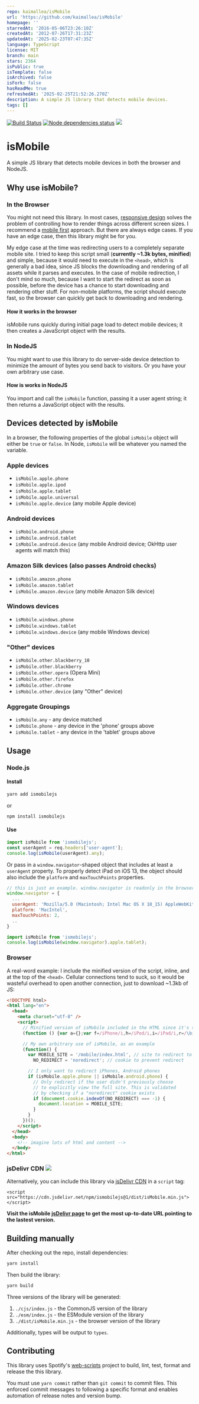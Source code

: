 ```yaml
---
repo: kaimallea/isMobile
url: 'https://github.com/kaimallea/isMobile'
homepage: ''
starredAt: '2016-05-06T23:26:10Z'
createdAt: '2012-07-26T17:31:23Z'
updatedAt: '2025-02-23T07:47:35Z'
language: TypeScript
license: MIT
branch: main
stars: 2364
isPublic: true
isTemplate: false
isArchived: false
isFork: false
hasReadMe: true
refreshedAt: '2025-02-25T21:52:26.270Z'
description: A simple JS library that detects mobile devices.
tags: []
---
```


[![Build Status](https://travis-ci.org/kaimallea/isMobile.png)](https://travis-ci.org/kaimallea/isMobile)
[![Node dependencies status](https://david-dm.org/kaimallea/isMobile.png)](https://david-dm.org/kaimallea/isMobile)
[![](https://data.jsdelivr.com/v1/package/npm/ismobilejs/badge)](https://www.jsdelivr.com/package/npm/ismobilejs)

# isMobile

A simple JS library that detects mobile devices in both the browser and NodeJS.

## Why use isMobile?

### In the Browser

You might not need this library. In most cases, [responsive design](https://en.wikipedia.org/wiki/Responsive_web_design) solves the problem of controlling how to render things across different screen sizes. I recommend a [mobile first](https://medium.com/@Vincentxia77/what-is-mobile-first-design-why-its-important-how-to-make-it-7d3cf2e29d00) approach. But there are always edge cases. If you have an edge case, then this library might be for you.

My edge case at the time was redirecting users to a completely separate mobile site. I tried to keep this script small (**currently ~1.3k bytes, minified**) and simple, because it would need to execute in the `<head>`, which is generally a bad idea, since JS blocks the downloading and rendering of all assets while it parses and executes. In the case of mobile redirection, I don't mind so much, because I want to start the redirect as soon as possible, before the device has a chance to start downloading and rendering other stuff. For non-mobile platforms, the script should execute fast, so the browser can quickly get back to downloading and rendering.

#### How it works in the browser

isMobile runs quickly during initial page load to detect mobile devices; it then creates a JavaScript object with the results.

### In NodeJS

You might want to use this library to do server-side device detection to minimize the amount of bytes you send back to visitors. Or you have your own arbitrary use case.

#### How is works in NodeJS

You import and call the `isMobile` function, passing it a user agent string; it then returns a JavaScript object with the results.

## Devices detected by isMobile

In a browser, the following properties of the global `isMobile` object will either be `true` or `false`. In Node, `isMobile` will be whatever you named the variable.

### Apple devices

- `isMobile.apple.phone`
- `isMobile.apple.ipod`
- `isMobile.apple.tablet`
- `isMobile.apple.universal`
- `isMobile.apple.device` (any mobile Apple device)

### Android devices

- `isMobile.android.phone`
- `isMobile.android.tablet`
- `isMobile.android.device` (any mobile Android device; OkHttp user agents will match this)

### Amazon Silk devices (also passes Android checks)

- `isMobile.amazon.phone`
- `isMobile.amazon.tablet`
- `isMobile.amazon.device` (any mobile Amazon Silk device)

### Windows devices

- `isMobile.windows.phone`
- `isMobile.windows.tablet`
- `isMobile.windows.device` (any mobile Windows device)

### "Other" devices

- `isMobile.other.blackberry_10`
- `isMobile.other.blackberry`
- `isMobile.other.opera` (Opera Mini)
- `isMobile.other.firefox`
- `isMobile.other.chrome`
- `isMobile.other.device` (any "Other" device)

### Aggregate Groupings

- `isMobile.any` - any device matched
- `isMobile.phone` - any device in the 'phone' groups above
- `isMobile.tablet` - any device in the 'tablet' groups above

## Usage

### Node.js

#### Install

```bash
yarn add ismobilejs
```

or

```bash
npm install ismobilejs
```

#### Use

```ts
import isMobile from 'ismobilejs';
const userAgent = req.headers['user-agent'];
console.log(isMobile(userAgent).any);
```

Or pass in a `window.navigator`-shaped object that includes at least a `userAgent` property. To properly detect iPad on iOS 13, the object should also include the `platform` and `maxTouchPoints` properties.

```js
// this is just an example. window.navigator is readonly in the browser
window.navigator = {
  ...
  userAgent: 'Mozilla/5.0 (Macintosh; Intel Mac OS X 10_15) AppleWebKit/605.1.15 (KHTML, like Gecko)',
  platform: 'MacIntel',
  maxTouchPoints: 2,
  ..
}
```

```ts
import isMobile from 'ismobilejs';
console.log(isMobile(window.navigator).apple.tablet);
```

### Browser

A real-word example: I include the minified version of the script, inline, and at the top of the `<head>`. Cellular connections tend to suck, so it would be wasteful overhead to open another connection, just to download ~1.3kb of JS:

<!-- prettier-ignore -->
```html
<!DOCTYPE html>
<html lang="en">
  <head>
    <meta charset="utf-8" />
    <script>
      // Minified version of isMobile included in the HTML since it's small
      (function () {var a={};var f=/iPhone/i,h=/iPod/i,i=/iPad/i,r=/\biOS-universal(?:.+)Mac\b/i,g=/\bAndroid(?:.+)Mobile\b/i,j=/Android/i,c=/(?:SD4930UR|\bSilk(?:.+)Mobile\b)/i,d=/Silk/i,b=/Windows Phone/i,k=/\bWindows(?:.+)ARM\b/i,m=/BlackBerry/i,n=/BB10/i,o=/Opera Mini/i,p=/\b(CriOS|Chrome)(?:.+)Mobile/i,q=/Mobile(?:.+)Firefox\b/i;function s(l){return function($){return $.test(l)}}function e(l){var $=(l=l||("undefined"!=typeof navigator?navigator.userAgent:"")).split("[FBAN");void 0!==$[1]&&(l=$[0]),void 0!==($=l.split("Twitter"))[1]&&(l=$[0]);var a=s(l),e={apple:{phone:a(f)&&!a(b),ipod:a(h),tablet:!a(f)&&a(i)&&!a(b),universal:a(r),device:(a(f)||a(h)||a(i))&&!a(b)},amazon:{phone:a(c),tablet:!a(c)&&a(d),device:a(c)||a(d)},android:{phone:!a(b)&&a(c)||!a(b)&&a(g),tablet:!a(b)&&!a(c)&&!a(g)&&(a(d)||a(j)),device:!a(b)&&(a(c)||a(d)||a(g)||a(j))||a(/\bokhttp\b/i)},windows:{phone:a(b),tablet:a(k),device:a(b)||a(k)},other:{blackberry:a(m),blackberry10:a(n),opera:a(o),firefox:a(q),chrome:a(p),device:a(m)||a(n)||a(o)||a(q)||a(p)},any:!1,phone:!1,tablet:!1};return e.any=e.apple.universal||e.apple.device||e.android.device||e.windows.device||e.other.device,e.phone=e.apple.phone||e.android.phone||e.windows.phone,e.tablet=e.apple.tablet||e.android.tablet||e.windows.tablet,e}a=e();if(typeof exports==="object"&&typeof module!=="undefined"){module.exports=a}else if(typeof define==="function"&&define.amd){define(function(){return a})}else{this["isMobile"]=a}})();

      // My own arbitrary use of isMobile, as an example
      (function() {
        var MOBILE_SITE = '/mobile/index.html', // site to redirect to
          NO_REDIRECT = 'noredirect'; // cookie to prevent redirect

        // I only want to redirect iPhones, Android phones
        if (isMobile.apple.phone || isMobile.android.phone) {
          // Only redirect if the user didn't previously choose
          // to explicitly view the full site. This is validated
          // by checking if a "noredirect" cookie exists
          if (document.cookie.indexOf(NO_REDIRECT) === -1) {
            document.location = MOBILE_SITE;
          }
        }
      })();
    </script>
  </head>
  <body>
    <!-- imagine lots of html and content -->
  </body>
</html>
```

### jsDelivr CDN [![](https://data.jsdelivr.com/v1/package/npm/ismobilejs/badge)](https://www.jsdelivr.com/package/npm/ismobilejs)

Alternatively, you can include this library via [jsDelivr CDN](https://www.jsdelivr.com/package/npm/ismobilejs) in a `script` tag:

`<script src="https://cdn.jsdelivr.net/npm/ismobilejs@1/dist/isMobile.min.js"></script>`

**Visit the isMobile [jsDelivr page](https://www.jsdelivr.com/package/npm/ismobilejs) to get the most up-to-date URL pointing to the lastest version.**

## Building manually

After checking out the repo, install dependencies:

```bash
yarn install
```

Then build the library:

```bash
yarn build
```

Three versions of the library will be generated:

1. `./cjs/index.js` - the CommonJS version of the library
2. `./esm/index.js` - the ESModule version of the library
3. `./dist/isMobile.min.js` - the browser version of the library

Additionally, types will be output to `types`.

## Contributing

This library uses Spotify's [web-scripts](https://github.com/spotify/web-scripts) project to build, lint, test, format and release the this library.

You must use `yarn commit` rather than `git commit` to commit files. This enforced commit messages to following a specific format and enables automation of release notes and version bump.

